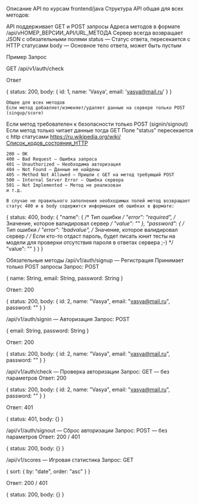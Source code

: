 Описание API по курсам frontend/java
Структура API общая для всех методов:

API поддерживает GET и POST запросы
Адреса методов в формате /api/vНОМЕР_ВЕРСИИ_API/URL_МЕТОДА
Сервер всегда возвращает JSON с обязательными полями
status — Статус ответа, пересекается с HTTP статусами
body — Основное тело ответа, может быть пустым

Пример
Запрос

GET /api/v1/auth/check

Ответ

{
status: 200,
body: {
    id: 1,
    name: 'Vasya',
    email: 'vasya@mail.ru'
    }
}

    Общее для всех методов
    Если метод добавляет/изменяет/удаляет данные на сервере только POST (singup/score)
Если метод требователен к безопасности только POST (signin/signout)
    Если метод только читает данные тогда GET
    Поле "status" пересекается с http статусами https://ru.wikipedia.org/wiki/Список_кодов_состояния_HTTP

    200 — OK
    400 — Bad Request — Ошибка запроса
    401 — Unauthorized — Необходима авторизация
    404 — Not Found — Данные не найдены
    405 — Method Not Allowed — Пришли с GET на метод требующий POST
    500 — Internal Server Error — Ошибка сервера
    501 — Not Implemented — Метод не реализован
    и т.д.

    В случае не правильного заполнения необходимых полей метод возвращает статус 400 и в body содержится информация об ошибках в формате:

{
status: 400, 
body: { 
    "name": {
        /* Тип ошибки */
        "error": "required",
        /* Значение, которое валидировал сервер */
        "value": ""
    },
    "password": {
        /* Тип ошибки */
        "error": "badvalue",
        /* Значение, которое валидировал сервер */
        /* Если кто-то отдаст пароль, будет писать юнит тесты на модели для проверки отсутствия пароля в ответах сервера ;-) */
        "value": "" 
        }
    } 
}

Обязательные методы
/api/v1/auth/signup — Регистрация
Принимает только POST запросы
Запрос: POST

{
name: String,
email: String,
password: String
}

Ответ: 200

{ 
status: 200, 
body: { 
    id: 2, 
    name: "Vasya", 
    email: "vasya@mail.ru", 
    password: "" 
    } 
}

/api/v1/auth/signin — Авторизация
Запрос: POST

{
email: String,
password: String
}

Ответ: 200

{
status: 200, 
body: { 
    id: 2, 
    name: "Vasya", 
    email: "vasya@mail.ru", 
    password: "" 
    } 
}

/api/v1/auth/check — Проверка авторизации
Запрос: GET — без параметров
Ответ: 200

{ 
status: 200, 
body: { 
    id: 2, 
    name: "Vasya", 
    email: "vasya@mail.ru", 
    password: "" 
    } 
}

Ответ: 401

{ 
status: 401, 
body: {} 
}

/api/v1/auth/signout — Сброс авторизации
Запрос: POST — без параметров
Ответ: 200 / 401

{ 
status: 200, 
body: {} 
}

/api/v1/scores — Игровая статистика
Запрос: GET

{
sort: {
    by: "date",
    order: "asc"
    }
}

Ответ: 200 / 401

{ 
status: 200, 
body: {} 
}


